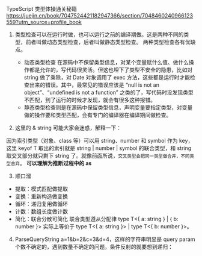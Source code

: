TypeScript 类型体操通关秘籍
https://juejin.cn/book/7047524421182947366/section/7048460240966123559?utm_source=profile_book

1. 类型检查可以在运行时做，也可以运行之前的编译期做。这是两种不同的类型，前者叫做动态类型检查，后者叫做静态类型检查。
   两种类型检查各有优缺点。

   - 动态类型检查 在源码中不保留类型信息，对某个变量赋什么值、做什么操作都是允许的，写代码很灵活。但这也埋下了类型不安全的隐患，比如对 string 做了乘除，对 Date 对象调用了 exec 方法，这些都是运行时才能检查出来的错误。其中，最常见的错误应该是 “null is not an object”、“undefined is not a function” 之类的了，写代码时没发现类型不匹配，到了运行的时候才发现，就会有很多这种报错。
   - 静态类型检查则是在源码中保留类型信息，声明变量要指定类型，对变量做的操作要和类型匹配，会有专门的编译器在编译期间做检查。

2. 这里的 & string 可能大家会迷惑，解释一下：

因为索引类型（对象、class 等）可以用 string、number 和 symbol 作为 key，这里 keyof T 取出的索引就是 string | number | symbol 的联合类型，和 string 取交叉部分就只剩下 string 了。就像前面所说，`交叉类型会把同一类型做合并，不同类型舍弃`。
**可以理解为推断过程中的 as**

3. 顺口溜

- 提取：模式匹配做提取
- 变换：重新构造做变换
- 循环：递归复用做循环
- 计数：数组长度做计数
- 简化：联合分散可简化
  联合类型遵从分配律
  type T<{ a: string } | { b: number }> 实际上等价于 type T<{ a: string }> | type T<{ b: number }>。

4. ParseQueryString
   a=1&b=2&c=3&d=4，这样的字符串明显是 query param 个数不确定的，遇到数量不确定的问题，条件反射的就要想到递归：
